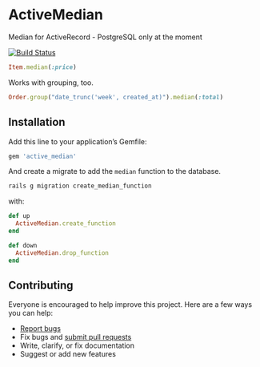 # ActiveMedian

Median for ActiveRecord - PostgreSQL only at the moment

[![Build Status](https://travis-ci.org/ankane/active_median.svg)](https://travis-ci.org/ankane/active_median)

```ruby
Item.median(:price)
```

Works with grouping, too.

```ruby
Order.group("date_trunc('week', created_at)").median(:total)
```

## Installation

Add this line to your application’s Gemfile:

```ruby
gem 'active_median'
```

And create a migrate to add the `median` function to the database.

```sh
rails g migration create_median_function
```

with:

```ruby
def up
  ActiveMedian.create_function
end

def down
  ActiveMedian.drop_function
end
```

## Contributing

Everyone is encouraged to help improve this project. Here are a few ways you can help:

- [Report bugs](https://github.com/ankane/active_median/issues)
- Fix bugs and [submit pull requests](https://github.com/ankane/active_median/pulls)
- Write, clarify, or fix documentation
- Suggest or add new features
